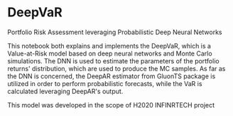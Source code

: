 # DeepVaR
Portfolio Risk Assessment leveraging Probabilistic Deep Neural Networks

This notebook both explains and implements the DeepVaR, which is a Value-at-Risk model based on deep neural networks and Monte Carlo simulations.
The DNN is used to estimate the parameters of the portfolio returns' distribution, which are used to produce the MC samples. 
As far as the DNN is concerned, the DeepAR estimator from GluonTS package is utilized in order to perform probabilistic forecasts, 
while the VaR is calculated leveraging DeepAR's output.

This model was developed in the scope of H2020 INFINRTECH project

